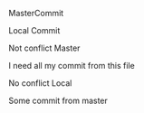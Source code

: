 MasterCommit

Local Commit

Not conflict Master

I need all my commit from this file

No conflict Local

Some commit from master

